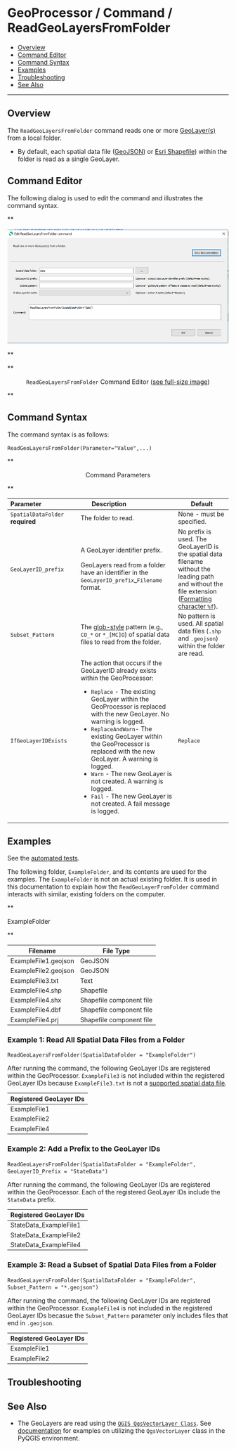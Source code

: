 # GeoProcessor / Command / ReadGeoLayersFromFolder #

* [Overview](#overview)
* [Command Editor](#command-editor)
* [Command Syntax](#command-syntax)
* [Examples](#examples)
* [Troubleshooting](#troubleshooting)
* [See Also](#see-also)

-------------------------

## Overview ##

The `ReadGeoLayersFromFolder` command reads one or more [GeoLayer(s)](../../introduction/introduction.md#geolayer) from a local folder. 

* By default, each spatial data file ([GeoJSON](../../spatial-data-format-ref/GeoJSON/GeoJSON.md))
  or [Esri Shapefile](../../spatial-data-format-ref/EsriShapefile/EsriShapefile.md)) within the folder is read as a single GeoLayer.

## Command Editor ##

The following dialog is used to edit the command and illustrates the command syntax.

**<p style="text-align: center;">
![ReadGeoLayersFromFolder](ReadGeoLayersFromFolder.png)
</p>**

**<p style="text-align: center;">
`ReadGeoLayersFromFolder` Command Editor (<a href="../ReadGeoLayersFromFolder.png">see full-size image</a>)
</p>**

## Command Syntax ##

The command syntax is as follows:

```text
ReadGeoLayersFromFolder(Parameter="Value",...)
```
**<p style="text-align: center;">
Command Parameters
</p>**

| **Parameter**&nbsp;&nbsp;&nbsp;&nbsp;&nbsp;&nbsp;&nbsp;&nbsp;&nbsp;&nbsp;&nbsp;&nbsp;&nbsp;&nbsp;&nbsp;&nbsp;&nbsp;&nbsp;&nbsp;&nbsp; | **Description** &nbsp;&nbsp;&nbsp;&nbsp;&nbsp;&nbsp;&nbsp;&nbsp;&nbsp;&nbsp;&nbsp;&nbsp;&nbsp;&nbsp;&nbsp;&nbsp;&nbsp;&nbsp;&nbsp;&nbsp;| **Default** |
| --------------|-----------------|----------------- |
| `SpatialDataFolder` <br>**required**| The folder to read. | None - must be specified. |
| `GeoLayerID_prefix` | A GeoLayer identifier prefix. <br><br> GeoLayers read from a folder have an identifier in the `GeoLayerID_prefix`_`Filename` format.| No prefix is used. The GeoLayerID is the spatial data filename without the leading path and without the file extension ([Formatting character `%f`](../../text-formatting-ref/text-formatting/#formatting-characters)). |
| `Subset_Pattern` | The [glob-style](https://en.wikipedia.org/wiki/Glob_(programming)) pattern (e.g., `CO_*` or `*_[MC]O`) of spatial data files to read from the folder.| No pattern is used. All spatial data files (`.shp` and `.geojson`) within the folder are read.|
|`IfGeoLayerIDExists` |The action that occurs if the GeoLayerID already exists within the GeoProcessor:<ul><li>`Replace` - The existing GeoLayer within the GeoProcessor is replaced with the new GeoLayer. No warning is logged.</li><li>`ReplaceAndWarn`- The existing GeoLayer within the GeoProcessor is replaced with the new GeoLayer. A warning is logged.</li><li>`Warn` - The new GeoLayer is not created. A warning is logged.</li><li>`Fail` - The new GeoLayer is not created. A fail message is logged.</li></ul> | `Replace` |

## Examples ##

See the [automated tests](https://github.com/OpenWaterFoundation/owf-app-geoprocessor-python-test/tree/master/test/commands/ReadGeoLayersFromFolder).

The following folder, `ExampleFolder`, and its contents are used for the examples. 
The `ExampleFolder` is not an actual existing folder.
It is used in this documentation to explain how the `ReadGeoLayerFromFolder`
command interacts with similar, existing folders on the computer.

**<p style="text-align: left;">
ExampleFolder
</p>**

|Filename|File Type|
| ---- | ----|
| ExampleFile1.geojson | GeoJSON |
| ExampleFile2.geojson | GeoJSON |
| ExampleFile3.txt | Text |
| ExampleFile4.shp | Shapefile|
| ExampleFile4.shx | Shapefile component file|
| ExampleFile4.dbf | Shapefile component file |
| ExampleFile4.prj | Shapefile component file |

### Example 1: Read All Spatial Data Files from a Folder ###

```
ReadGeoLayersFromFolder(SpatialDataFolder = "ExampleFolder")
```

After running the command, the following GeoLayer IDs are registered within the GeoProcessor.
`ExampleFile3` is not included within the registered GeoLayer IDs because
`ExampleFile3.txt` is not a [supported spatial data file](../../spatial-data-format-ref/overview.md). 

|Registered GeoLayer IDs|
|------|
|ExampleFile1|
|ExampleFile2|
|ExampleFile4|

### Example 2: Add a Prefix to the GeoLayer IDs ###

```
ReadGeoLayersFromFolder(SpatialDataFolder = "ExampleFolder", GeoLayerID_Prefix = "StateData")
```

After running the command, the following GeoLayer IDs are registered within the GeoProcessor.
Each of the registered GeoLayer IDs include the `StateData` prefix.

|Registered GeoLayer IDs|
|------|
|StateData_ExampleFile1|
|StateData_ExampleFile2|
|StateData_ExampleFile4|

### Example 3: Read a Subset of Spatial Data Files from a Folder ###

```
ReadGeoLayersFromFolder(SpatialDataFolder = "ExampleFolder", Subset_Pattern = "*.geojson")
```

After running the command, the following GeoLayer IDs are registered within the GeoProcessor.
`ExampleFile4` is not included in the registered GeoLayer IDs becasue the
`Subset_Pattern` parameter only includes files that end in `.geojson`. 

|Registered GeoLayer IDs|
|------|
|ExampleFile1|
|ExampleFile2|

## Troubleshooting ##

## See Also ##

* The GeoLayers are read using the [`QGIS QgsVectorLayer Class`](https://qgis.org/api/classQgsVectorLayer.html).
See [documentation](https://docs.qgis.org/2.14/en/docs/pyqgis_developer_cookbook/loadlayer.html#vector-layers)
for examples on utilizing the `QgsVectorLayer` class in the PyQGIS environment.
